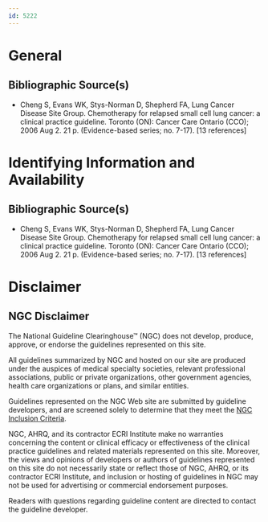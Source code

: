 ```yaml
---
id: 5222
---
```


# General

## Bibliographic Source(s)

- Cheng S, Evans WK, Stys-Norman D, Shepherd FA, Lung Cancer Disease Site Group. Chemotherapy for relapsed small cell lung cancer: a clinical practice guideline. Toronto (ON): Cancer Care Ontario (CCO); 2006 Aug 2. 21 p. (Evidence-based series; no. 7-17). [13 references]

# Identifying Information and Availability

## Bibliographic Source(s)

- Cheng S, Evans WK, Stys-Norman D, Shepherd FA, Lung Cancer Disease Site Group. Chemotherapy for relapsed small cell lung cancer: a clinical practice guideline. Toronto (ON): Cancer Care Ontario (CCO); 2006 Aug 2. 21 p. (Evidence-based series; no. 7-17). [13 references]

# Disclaimer

## NGC Disclaimer

The National Guideline Clearinghouse™ (NGC) does not develop, produce, approve, or endorse the guidelines represented on this site.

All guidelines summarized by NGC and hosted on our site are produced under the auspices of medical specialty societies, relevant professional associations, public or private organizations, other government agencies, health care organizations or plans, and similar entities.

Guidelines represented on the NGC Web site are submitted by guideline developers, and are screened solely to determine that they meet the [NGC Inclusion Criteria](/help-and-about/summaries/inclusion-criteria).

NGC, AHRQ, and its contractor ECRI Institute make no warranties concerning the content or clinical efficacy or effectiveness of the clinical practice guidelines and related materials represented on this site. Moreover, the views and opinions of developers or authors of guidelines represented on this site do not necessarily state or reflect those of NGC, AHRQ, or its contractor ECRI Institute, and inclusion or hosting of guidelines in NGC may not be used for advertising or commercial endorsement purposes.

Readers with questions regarding guideline content are directed to contact the guideline developer.

